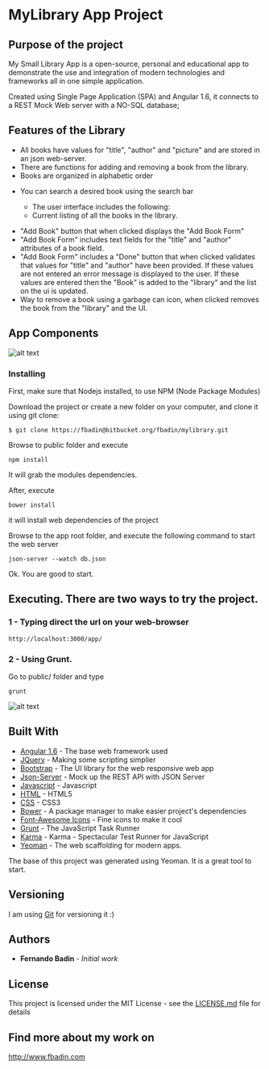# MyLibrary App Project

## Purpose of the project

My Small Library App is a open-source, personal and educational app to demonstrate the use and integration of modern technologies and frameworks all in one simple application. 
 
Created using Single Page Application (SPA) and Angular 1.6, it connects to a REST Mock Web server with a NO-SQL database;

## Features of the Library
	
* All books have values for "title", "author" and "picture" and are stored in an json web-server.
* There  are functions for adding and removing a book from the library.
* Books are organized in alphabetic order

- You can search a desired book using the search bar
 	
    - The user interface includes the following:
    - Current listing of all the books in the library.
*   "Add Book" button that when clicked displays the "Add Book Form"
*   "Add Book Form" includes text fields for the "title" and "author" attributes of a book field.
*   "Add Book Form" includes a "Done" button that when clicked validates that values for "title" and "author" have 
       been provided. If these values are not entered an error message is displayed to the user. 
       If these values are entered then the "Book" is added to the "library" and the list on the ui is updated.
*   Way to remove a book using a garbage can icon, when clicked removes the book from the "library" and the UI.

## App Components

![alt text](http://www.buddyget.net/static/img/mylibrary.png "Components Design")

### Installing

First, make sure that Nodejs installed, to use NPM (Node Package Modules)

Download the project or create a new folder on your computer, and clone it using git clone:

```
$ git clone https://fbadin@bitbucket.org/fbadin/mylibrary.git 
```

Browse to public folder and execute
```
npm install
```
It will grab the modules dependencies. 

After, execute
```
bower install
```
it will install web dependencies of the project

Browse to the app root folder, and execute the following command to start the web server

```
json-server --watch db.json
```
Ok. You are good to start.

## Executing. There are two ways to try the project.

### 1 - Typing direct the url on your web-browser
```
http://localhost:3000/app/
```

### 2 - Using Grunt.
Go to public/ folder and type
```
grunt
```
![alt text](https://gruntjs.com/img/og.png "Grunt")


## Built With

* [Angular 1.6](https://angularjs.org/) -  The base web framework used
* [JQuery](https://jquery.com/) - Making some scripting simplier
* [Bootstrap](http://getbootstrap.com/) - The UI library for the web responsive web app
* [Json-Server](http://www.betterpixels.co.uk/projects/2015/05/09/mock-up-your-rest-api-with-json-server/) - Mock up the REST API with JSON Server
* [Javascript](https://www.javascript.com/) - Javascript
* [HTML](http://html.com/) - HTML5
* [CSS](https://www.w3schools.com/cssref/) - CSS3
* [Bower](https://bower.io/) - A package manager to make easier project's dependencies
* [Font-Awesome Icons](http://fontawesome.io/icons/) - Fine icons to make it cool
* [Grunt](https://gruntjs.com/) - The JavaScript Task Runner
* [Karma](karma-runner.github.io) - Karma - Spectacular Test Runner for JavaScript
* [Yeoman](http://yeoman.io/) - The web scaffolding for modern apps.

The base of this project was generated using Yeoman. It is a great tool to start. 

## Versioning

I am using [Git]() for versioning it :)

## Authors

* **Fernando Badin** - *Initial work* 

## License

This project is licensed under the MIT License - see the [LICENSE.md](LICENSE.md) file for details

## Find more about my work on

http://www.fbadin.com